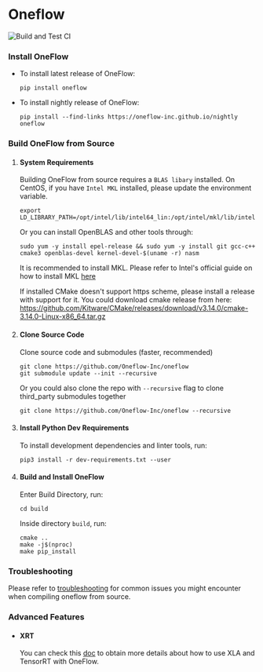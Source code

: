 # Oneflow
![Build and Test CI](https://github.com/Oneflow-Inc/oneflow/workflows/Build%20and%20Test%20CI/badge.svg?branch=develop)

### Install OneFlow

  - To install latest release of OneFlow:

    ```
    pip install oneflow
    ```

  - To install nightly release of OneFlow:

    ```
    pip install --find-links https://oneflow-inc.github.io/nightly oneflow
    ```

### Build OneFlow from Source

1. #### System Requirements

    Building OneFlow from source requires a `BLAS libary` installed. On CentOS, if you have `Intel MKL` installed, please update the environment variable.

    ```
    export LD_LIBRARY_PATH=/opt/intel/lib/intel64_lin:/opt/intel/mkl/lib/intel64:$LD_LIBRARY_PATH
    ```

    Or you can install OpenBLAS and other tools through:

    ```
    sudo yum -y install epel-release && sudo yum -y install git gcc-c++ cmake3 openblas-devel kernel-devel-$(uname -r) nasm
    ```

    It is recommended to install MKL. Please refer to Intel's official guide on how to install MKL [here](https://software.intel.com/content/www/us/en/develop/tools/math-kernel-library/choose-download.html)

    If installed CMake doesn't support https scheme, please install a release with support for it. You could download cmake release from here: https://github.com/Kitware/CMake/releases/download/v3.14.0/cmake-3.14.0-Linux-x86_64.tar.gz

2. #### Clone Source Code

    Clone source code and submodules (faster, recommended)

    ```
    git clone https://github.com/Oneflow-Inc/oneflow
    git submodule update --init --recursive
    ```

    Or you could also clone the repo with `--recursive` flag to clone third_party submodules together

    ```
    git clone https://github.com/Oneflow-Inc/oneflow --recursive
    ```

3. #### Install Python Dev Requirements

    To install development dependencies and linter tools, run:
    ```
    pip3 install -r dev-requirements.txt --user
    ```

4. #### Build and Install OneFlow

    Enter Build Directory, run:

    ```
    cd build
    ```

    Inside directory `build`, run:
    ```
    cmake ..
    make -j$(nproc)
    make pip_install
    ```

### Troubleshooting

Please refer to [troubleshooting](docs/source/troubleshooting.md) for common issues you might encounter when compiling oneflow from source.

### Advanced Features

- #### XRT

  You can check this [doc](./oneflow/xrt/README.md) to obtain more details about how to use XLA and TensorRT with OneFlow.
